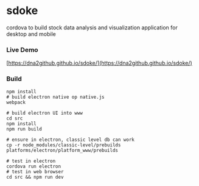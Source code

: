 # sdoke
cordova to build stock data analysis and visualization application for desktop and mobile

### Live Demo

[https://dna2github.github.io/sdoke/](https://dna2github.github.io/sdoke/)

### Build

```
npm install
# build electron native op native.js
webpack

# build electron UI into www
cd src
npm install
npm run build

# ensure in electron, classic level db can work
cp -r node_modules/classic-level/prebuilds platforms/electron/platform_www/prebuilds

# test in electron
cordova run electron
# test in web browser
cd src && npm run dev
```
